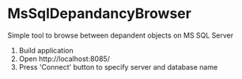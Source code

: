 # MsSqlDepandancyBrowser
Simple tool to browse between depandent objects on MS SQL Server
1. Build application
2. Open http://localhost:8085/
3. Press 'Connect' button to specify server and database name
